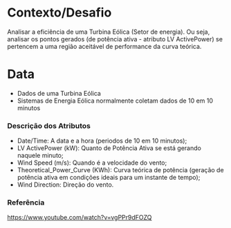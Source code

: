 # Contexto/Desafio
Analisar a eficiência de uma Turbina Eólica (Setor de energia). Ou seja, analisar os pontos gerados (de potência ativa -  atributo LV ActivePower) se pertencem a uma região aceitável de performance da curva teórica.
# Data
- Dados de uma Turbina Eólica
- Sistemas de Energia Eólica normalmente coletam dados de 10 em 10 minutos
### Descrição dos Atributos
- Date/Time: A data e a hora (periodos de 10 em 10 minutos);
- LV ActivePower (kW): Quanto de Potência Ativa se está gerando naquele minuto;
- Wind Speed (m/s): Quando é a velocidade do vento;
- Theoretical_Power_Curve (KWh): Curva teórica de potência (geração de potência ativa em condições ideais para um instante de tempo);
- Wind Direction: Direção do vento.

### Referência
https://www.youtube.com/watch?v=vgPPr9dFOZQ
